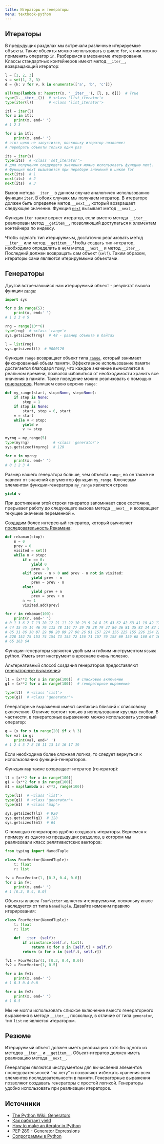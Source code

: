 ```yaml
---
title: Итераторы и генераторы
menu: textbook-python
---
```


## Итераторы

В предыдущих разделах мы встречали различные итерируемые объекты. Такие объекты можно использовать в цикле `for`, к ним можно применять оператор `in`. Разберемся в механизме итерирования. Классы стандартных контейнеров имеют метод `__iter__`, возвращающий итератор:

```py
l = [1, 2, 3]
s = set(1, 2, 3)
d = {k: v for v, k in enumerate(['a', 'b', 'c'])}

all(map(lambda x: hasattr(x, '__iter__'), [l, s, d]))  # True
type(l.__iter__())  # <class 'list_iterator'>
type(iter(l))       # <class 'list_iterator'>

itl = iter(l)
for x in itl:
    print(x, end=' ')
# 1 2 3

for x in itl:
    print(x, end=' ')
# этот цикл не запустится, поскольку итератор позволяет
# перебрать объекты только один раз

its = iter(s)
type(its)  # <class 'set_iterator'>
# для получения следующего значения можно использовать функцию next.
# Функция next вызывается при переборе значений в цикле for
next(its)  # 1
next(its)  # 2
next(its)  # 3
```

Вызов метода `__iter__` в данном случае аналогичен использованию функции [`iter`](https://docs.python.org/3/library/functions.html#iter). В обоих случаях мы получаем [итератор](https://docs.python.org/3/glossary.html#term-iterator). В итераторе должен быть определен метод `__next__`, который возвращает следующее значение. Функция [`next`](https://docs.python.org/3/library/functions.html#next) вызывает метод `__next__`.

Функция `iter` также вернет итератор, если вместо метода `__iter__` реализован метод `__getitem__`, позволяющий доступаться к элементам контейнера по индексу.

Чтобы сделать тип итерируемым, достаточно реализовать метод `__iter__` или метод `__getitem__`. Чтобы создать тип-итератор, необходимо определить в нем метод `__next__` и метод `__iter__`. Последний должен возвращать сам объект (`self`). Таким образом, итераторы сами являются итерируемыми объектами.

## Генераторы

Другой встречавшийся нам итерируемый объект - результат вызова функции [`range`](https://docs.python.org/3/library/functions.html#func-range):

```py
import sys

for x in range(5):
    print(x, end=' ')
# 1 2 3 4 5

rng = range(10**6)
type(rng)  # <class 'range'>
sys.getsizeof(rng)  # 48 - размер объекта в байтах

l = list(rng)
sys.getsizeof(l)  # 9000120
```

Функция `range` возвращает объект типа [`range`](https://docs.python.org/3/library/stdtypes.html#typesseq-range), который занимает фиксированный объем памяти. Эффективное использование памяти достигается благодаря тому, что каждое значение вычисляется в реальном времени, позволяя избавиться от необходимости хранить все значения в памяти. Такое поведение можно реализовать с помощью [генераторов](https://wiki.python.org/moin/Generators). Напишем свою версию `range`:

```py
def my_range(start, stop=None, step=None):
    if step is None:
        step = 1
    if stop is None:
        start, stop = 0, start
    v = start
    while v < stop:
        yield v
        v += step

myrng = my_range(5)
type(myrng)           # <class 'generator'>
sys.getsizeof(myrng)  # 128

for x in myrng:
    print(x, end=' ')
# 0 1 2 3 4
```

Размер нашего генератора больше, чем объекта `range`, но он также не зависит от значений аргументов функции `my_range`. Ключевым элементом функции-генератора `my_range` является строка

```py
yield v
```

При достижении этой строки генератор запоминает свое состояние, прерывает работу до следующего вызова метода `__next__` и возвращает текущее значение переменной `v`.

Создадим более интересный генератор, который вычисляет [последовательность Рекамана](https://en.wikipedia.org/wiki/Recam%C3%A1n%27s_sequence):

```py
def rekaman(stop):
    n = 0
    prev = 0
    visited = set()
    while n < stop:
        if n == 0:
            yield 0
            prev = 0
        elif prev - n > 0 and prev - n not in visited:
            yield prev - n
            prev = prev - n
        else:
            yield prev + n
            prev = prev + n
        n += 1
        visited.add(prev)

for r in rekaman(100):
    print(r, end=' ')
# 0 1 3 6 2 7 13 20 12 21 11 22 10 23 9 24 8 25 43 62 42 63 41 18 42 17 43 16
# 44 15 45 14 46 79 113 78 114 77 39 78 38 79 37 80 36 81 35 82 34 83 33 84 32
# 85 31 86 30 87 29 88 28 89 27 90 26 91 157 224 156 225 155 226 154 227 153
# 228 152 75 153 74 154 73 155 72 156 71 157 70 158 69 159 68 160 67 161 66 162
# 65 163 64
```

Функции-генераторы являются удобным и гибким инструментом языка python. Иметь этот инструмент в арсенале очень полезно.

Альтернативный способ создания генераторов предоставляют [генераторные выражения](https://www.python.org/dev/peps/pep-0289/):

```py
l1 = [x**2 for x in range(100)]  # списковое включение
g1 = (x**2 for x in range(100))  # генераторное выражение

type(l1)  # <class 'list'>
type(g1)  # <class 'generator'>
```

Генераторные выражения имеют синтаксис близкий к списковому включению. Отличие состоит только в использовании круглых скобок. В частности, в генераторных выражениях можно использовать условный оператор:

```py
g = (x for x in range(20) if x % 3)
for val in g:
    print(val, end=' ')
# 1 2 4 5 7 8 10 11 13 14 16 17 19
```

Если необходима более сложная логика, то следует вернуться к использованию функций-генераторов.

Функция `map` также возвращает итератор (генератор):

```py
l1 = [x**2 for x in range(100)]
g1 = (x**2 for x in range(100))
m1 = map(lambda x: x**2, range(100))

type(l1)  # <class 'list'>
type(g1)  # <class 'generator'>
type(m1)  # <class 'map'>

sys.getsizeof(l1)  # 920
sys.getsizeof(g1)  # 128
sys.getsizeof(m1)  # 64
```

С помощью генераторов удобно создавать итераторы. Вернемся к примеру из [одного из предыдущих разделов](oop.md), в котором мы реализовали класс релятивистских векторов:

```py
from typing import NamedTuple

class FourVector(NamedTuple):
    t: float
    r: list

fv = FourVector(1, [0.3, 0.4, 0.0])
for x in fv:
    print(x, end=' ')
# 1 [0.3, 0.4, 0.0]
```

Объекты класса `FourVector` является итерируемыми, поскольку класс наследуется от типа `NamedTuple`. Давайте изменим правило итерирования:

```py
class FourVector(NamedTuple):
    t: float
    r: list

    def __iter__(self):
        if isinstance(self.r, list):
            return (x for x in [self.t] + self.r)
        return (x for x in [self.t, self.r])

fv1 = FourVector(1, [0.3, 0.4, 0.0])
fv2 = FourVector(1, 0.5)

for x in fv1:
    print(x, end=' ')
# 1 0.3 0.4 0.0

for x in fv2:
    print(x, end=' ')
# 1 0.5
```

Мы не могли использовать спиское включение вместо генераторного выражения в методе `__iter__`, поскольку, в отличие от типа `generator`, тип `list` не является итератором.

<!-- Все инструменты модуля [`itertools`](https://docs.python.org/3/library/itertools.html) возвращают итераторы. -->

## Резюме

Итерируемый объект должен иметь реализацию хотя бы одного из методов `__iter__` и `__getitem__`. Объект-итератор должен иметь реализацию метода `__next__`.

Генераторы являются инструментом для вычисления элементов последовательносей "на лету" и позволяют избежать хранения всех элементов последовательности в памяти. Генераторные выражения позволяют создавать генераторы с простой логикой. Генераторы удобно использовать при реализации итераторов.

## Источники

* [The Python Wiki: Generators](https://wiki.python.org/moin/Generators)
* [Как работает yield](https://habr.com/ru/post/132554/)
* [How to make an iterator in Python](https://treyhunner.com/2018/06/how-to-make-an-iterator-in-python/)
* [PEP 289 - Generator Expressions](https://www.python.org/dev/peps/pep-0289/)
* [Сопрограммы в Python](https://habr.com/ru/post/196918/)
